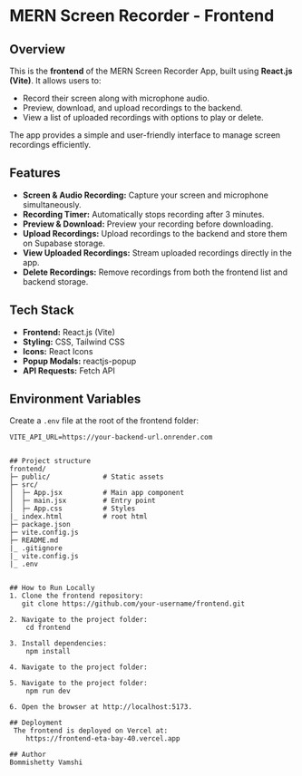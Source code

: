 # MERN Screen Recorder - Frontend

## Overview

This is the **frontend** of the MERN Screen Recorder App, built using **React.js (Vite)**. It allows users to:

- Record their screen along with microphone audio.
- Preview, download, and upload recordings to the backend.
- View a list of uploaded recordings with options to play or delete.

The app provides a simple and user-friendly interface to manage screen recordings efficiently.

## Features

- **Screen & Audio Recording:** Capture your screen and microphone simultaneously.
- **Recording Timer:** Automatically stops recording after 3 minutes.
- **Preview & Download:** Preview your recording before downloading.
- **Upload Recordings:** Upload recordings to the backend and store them on Supabase storage.
- **View Uploaded Recordings:** Stream uploaded recordings directly in the app.
- **Delete Recordings:** Remove recordings from both the frontend list and backend storage.

## Tech Stack

- **Frontend:** React.js (Vite)
- **Styling:** CSS, Tailwind CSS
- **Icons:** React Icons
- **Popup Modals:** reactjs-popup
- **API Requests:** Fetch API

## Environment Variables

Create a `.env` file at the root of the frontend folder:

```env
VITE_API_URL=https://your-backend-url.onrender.com


## Project structure
frontend/
├─ public/             # Static assets
├─ src/
│  ├─ App.jsx          # Main app component
│  ├─ main.jsx         # Entry point
│  ├─ App.css          # Styles
|_ index.html          # root html
├─ package.json
├─ vite.config.js
├─ README.md
|_ .gitignore
|_ vite.config.js
|_ .env


## How to Run Locally
1. Clone the frontend repository:
   git clone https://github.com/your-username/frontend.git

2. Navigate to the project folder:
    cd frontend

3. Install dependencies:
    npm install

4. Navigate to the project folder:

5. Navigate to the project folder:
    npm run dev

6. Open the browser at http://localhost:5173.

## Deployment
 The frontend is deployed on Vercel at:
    https://frontend-eta-bay-40.vercel.app

## Author
Bommishetty Vamshi
```
